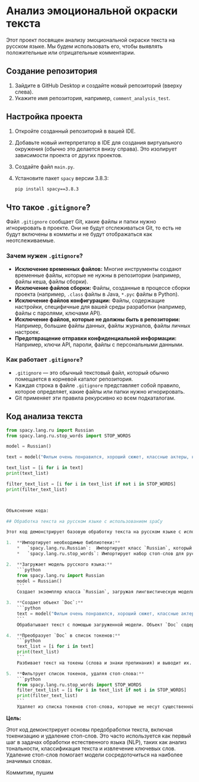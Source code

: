 # Анализ эмоциональной окраски текста

Этот проект посвящен анализу эмоциональной окраски текста на русском языке.  Мы будем использовать его, чтобы выявлять положительные или отрицательные комментарии.

## Создание репозитория

1.  Зайдите в GitHub Desktop и создайте новый репозиторий (вверху слева).
2.  Укажите имя репозитория, например, `comment_analysis_test`.

## Настройка проекта

1.  Откройте созданный репозиторий в вашей IDE.
2.  Добавьте новый интерпретатор в IDE для создания виртуального окружения (обычно это делается внизу справа).  Это изолирует зависимости проекта от других проектов.
3.  Создайте файл `main.py`.
4.  Установите пакет `spacy` версии 3.8.3:

    ```bash
    pip install spacy==3.8.3
    ```

## Что такое `.gitignore`?

Файл `.gitignore` сообщает Git, какие файлы и папки нужно игнорировать в проекте. Они не будут отслеживаться Git, то есть не будут включены в коммиты и не будут отображаться как неотслеживаемые.

### Зачем нужен `.gitignore`?

*   **Исключение временных файлов:** Многие инструменты создают временные файлы, которые не нужны в репозитории (например, файлы кеша, файлы сборки).
*   **Исключение файлов сборки:** Файлы, созданные в процессе сборки проекта (например, `.class` файлы в Java, `*.pyc` файлы в Python).
*   **Исключение файлов конфигурации:** Файлы, содержащие настройки, специфичные для вашей среды разработки (например, файлы с паролями, ключами API).
*   **Исключение файлов, которые не должны быть в репозитории:** Например, большие файлы данных, файлы журналов, файлы личных настроек.
*   **Предотвращение отправки конфиденциальной информации:** Например, ключи API, пароли, файлы с персональными данными.

### Как работает `.gitignore`?

*   `.gitignore` — это обычный текстовый файл, который обычно помещается в корневой каталог репозитория.
*   Каждая строка в файле `.gitignore` представляет собой правило, которое определяет, какие файлы или папки нужно игнорировать.
*   Git применяет эти правила рекурсивно ко всем подкаталогам.

## Код анализа текста

```python
from spacy.lang.ru import Russian
from spacy.lang.ru.stop_words import STOP_WORDS

model = Russian()

text = model("Фильм очень понравился, хороший сюжет, классные актеры, но концовка чуть испортила впечатление, а так твёрдая 8")

text_list = [i for i in text]
print(text_list)

filter_text_list = [i for i in text_list if not i in STOP_WORDS]
print(filter_text_list)



Объяснение кода:

## Обработка текста на русском языке с использованием spaCy

Этот код демонстрирует базовую обработку текста на русском языке с использованием библиотеки spaCy. Он выполняет следующие шаги:

1.  **Импортирует необходимые библиотеки:**
    *   `spacy.lang.ru.Russian`:  Импортирует класс `Russian`, который предоставляет лингвистическую модель для русского языка.
    *   `spacy.lang.ru.stop_words`: Импортирует набор стоп-слов для русского языка. Стоп-слова - это часто встречающиеся слова, которые обычно не несут смысловой нагрузки (например, "и", "а", "но").

2.  **Загружает модель русского языка:**
    ```python
    from spacy.lang.ru import Russian
    model = Russian()
    ```
    Создает экземпляр класса `Russian`, загружая лингвистическую модель для русского языка.  `model` теперь может анализировать русский текст.

3.  **Создает объект `Doc`:**
    ```python
    text = model("Фильм очень понравился, хороший сюжет, классные актеры, но концовка чуть испортила впечатление, а так твёрдая 8")
    ```
    Обрабатывает текст с помощью загруженной модели. Объект `Doc` содержит информацию о тексте, включая токены, части речи, зависимости и т.д.

4.  **Преобразует `Doc` в список токенов:**
    ```python
    text_list = [i for i in text]
    print(text_list)
    ```
    Разбивает текст на токены (слова и знаки препинания) и выводит их. Каждый токен является объектом spaCy.

5.  **Фильтрует список токенов, удаляя стоп-слова:**
    ```python
    from spacy.lang.ru.stop_words import STOP_WORDS
    filter_text_list = [i for i in text_list if not i in STOP_WORDS]
    print(filter_text_list)
    ```
    Удаляет из списка токенов стоп-слова, которые не несут существенной смысловой нагрузки для анализа текста.  Выводит отфильтрованный список.
```
**Цель:**

Этот код демонстрирует основы предобработки текста, включая токенизацию и удаление стоп-слов. Это часто используется как первый шаг в задачах обработки естественного языка (NLP), таких как анализ тональности, классификация текста и извлечение ключевых слов.  Удаление стоп-слов помогает модели сосредоточиться на наиболее значимых словах.

Коммитим, пушим

